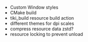 - Custom Window styles
- CMake build
- tiki_build resource build action
- different themes for dpi scales
- compress resource data zstd?
- resource locking to prevent unload